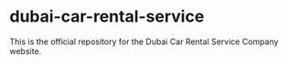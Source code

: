 # dubai-car-rental-service
This is the official repository for the Dubai Car Rental Service Company website.
